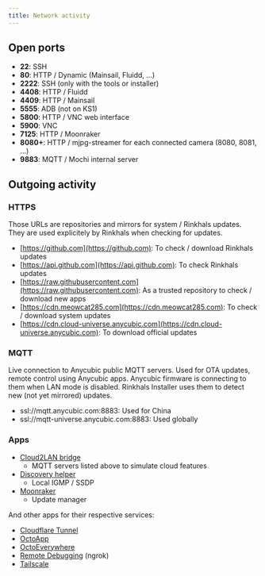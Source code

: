 ```yaml
---
title: Network activity
---
```


## Open ports

- **22**: SSH
- **80**: HTTP / Dynamic (Mainsail, Fluidd, ...)
- **2222**: SSH (only with the tools or installer)
- **4408**: HTTP / Fluidd
- **4409**: HTTP / Mainsail
- **5555**: ADB (not on KS1)
- **5800**: HTTP / VNC web interface
- **5900**: VNC
- **7125**: HTTP / Moonraker
- **8080+**: HTTP / mjpg-streamer for each connected camera (8080, 8081, ...)
- **9883**: MQTT / Mochi internal server

## Outgoing activity

### HTTPS

Those URLs are repositories and mirrors for system / Rinkhals updates. They are used explicitely by Rinkhals when checking for updates.

- [https://github.com](https://github.com): To check / download Rinkhals updates
- [https://api.github.com](https://api.github.com): To check Rinkhals updates
- [https://raw.githubusercontent.com](https://raw.githubusercontent.com): As a trusted repository to check / download new apps
- [https://cdn.meowcat285.com](https://cdn.meowcat285.com): To check / download system updates
- [https://cdn.cloud-universe.anycubic.com](https://cdn.cloud-universe.anycubic.com): To download official updates

### MQTT

Live connection to Anycubic public MQTT servers. Used for OTA updates, remote control using Anycubic apps.
Anycubic firmware is connecting to them when LAN mode is disabled. Rinkhals Installer uses them to detect new (not yet mirrored) updates.

- ssl://mqtt.anycubic.com:8883: Used for China
- ssl://mqtt-universe.anycubic.com:8883: Used globally

### Apps

- [Cloud2LAN bridge](https://github.com/jbatonnet/Rinkhals.apps/tree/master/apps/cloud2lan-bridge)
    - MQTT servers listed above to simulate cloud features
- [Discovery helper](https://github.com/jbatonnet/Rinkhals.apps/tree/master/apps/discovery-helper)
    - Local IGMP / SSDP
- [Moonraker](https://github.com/jbatonnet/Rinkhals/tree/master/files/4-apps/home/rinkhals/apps/40-moonraker)
    - Update manager

And other apps for their respective services:

- [Cloudflare Tunnel](https://github.com/jbatonnet/Rinkhals.apps/tree/master/apps/cloudflare-tunnel)
- [OctoApp](https://github.com/jbatonnet/Rinkhals.apps/tree/master/apps/octoapp)
- [OctoEverywhere](https://github.com/jbatonnet/Rinkhals.apps/tree/master/apps/octoeverywhere)
- [Remote Debugging](https://github.com/jbatonnet/Rinkhals.apps/tree/master/apps/remote-debugging) (ngrok)
- [Tailscale](https://github.com/jbatonnet/Rinkhals.apps/tree/master/apps/tailscale)
